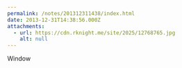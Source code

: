 ```yaml
---
permalink: /notes/201312311438/index.html
date: 2013-12-31T14:38:56.000Z
attachments:
  - url: https://cdn.rknight.me/site/2025/12768765.jpg
    alt: null
---
```


Window
